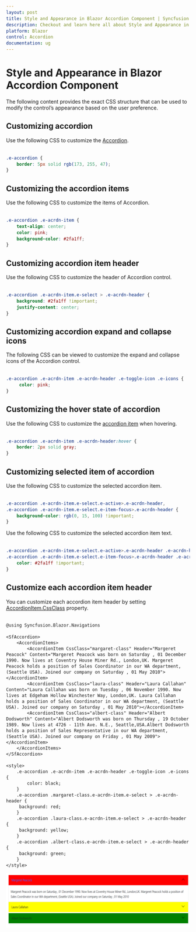 ```yaml
---
layout: post
title: Style and Appearance in Blazor Accordion Component | Syncfusion
description: Checkout and learn here all about Style and Appearance in Syncfusion Blazor Accordion component and more.
platform: Blazor
control: Accordion
documentation: ug
---
```


# Style and Appearance in Blazor Accordion Component

The following content provides the exact CSS structure that can be used to modify the control’s appearance based on the user preference.

## Customizing accordion

Use the following CSS to customize the [Accordion](https://help.syncfusion.com/cr/blazor/Syncfusion.Blazor.Navigations.SfAccordion.html).

```CSS

.e-accordion {
    border: 5px solid rgb(173, 255, 47);
}

```

## Customizing the accordion items

Use the following CSS to customize the items of Accordion.

```CSS

.e-accordion .e-acrdn-item {
    text-align: center;
    color: pink;
    background-color: #2fa1ff;
}

```

## Customizing accordion item header

Use the following CSS to customize the header of Accordion control.

```CSS

.e-accordion .e-acrdn-item.e-select > .e-acrdn-header {
    background: #2fa1ff !important;
    justify-content: center;
}

```

## Customizing accordion expand and collapse icons

The following CSS can be viewed to customize the expand and collapse icons of the Accordion control.

```CSS

.e-accordion .e-acrdn-item .e-acrdn-header .e-toggle-icon .e-icons {
     color: pink;
}

```

## Customizing the hover state of accordion

Use the following CSS to customize the [accordion item](https://help.syncfusion.com/cr/blazor/Syncfusion.Blazor.Navigations.AccordionItem.html) when hovering.

```CSS

.e-accordion .e-acrdn-item .e-acrdn-header:hover {
    border: 2px solid gray;
}

```

## Customizing selected item of accordion

Use the following CSS to customize the selected accordion item.

```CSS

.e-accordion .e-acrdn-item.e-select.e-active>.e-acrdn-header,
.e-accordion .e-acrdn-item.e-select.e-item-focus>.e-acrdn-header {
    background-color: rgb(0, 15, 100) !important;
}

```

Use the following CSS to customize the selected accordion item text.

```CSS

.e-accordion .e-acrdn-item.e-select.e-active>.e-acrdn-header .e-acrdn-header-content,
.e-accordion .e-acrdn-item.e-select.e-item-focus>.e-acrdn-header .e-acrdn-header-content {
    color: #2fa1ff !important;
}

```

## Customize each accordion item header

You can customize each accordion item header by setting [AccordionItem.CssClass](https://help.syncfusion.com/cr/blazor/Syncfusion.Blazor.Navigations.AccordionItem.html#Syncfusion_Blazor_Navigations_AccordionItem_CssClass) property.

```cshtml

@using Syncfusion.Blazor.Navigations

<SfAccordion>
    <AccordionItems>
        <AccordionItem CssClass="margaret-class" Header="Margeret Peacock" Content="Margeret Peacock was born on Saturday , 01 December 1990. Now lives at Coventry House Miner Rd., London,UK. Margeret Peacock holds a position of Sales Coordinator in our WA department, (Seattle USA). Joined our company on Saturday , 01 May 2010"></AccordionItem>
        <AccordionItem CssClass="laura-class" Header="Laura Callahan" Content="Laura Callahan was born on Tuesday , 06 November 1990. Now lives at Edgeham Hollow Winchester Way, London,UK. Laura Callahan holds a position of Sales Coordinator in our WA department, (Seattle USA). Joined our company on Saturday , 01 May 2010"></AccordionItem>
        <AccordionItem CssClass="albert-class" Header="Albert Dodsworth" Content="Albert Dodsworth was born on Thursday , 19 October 1989. Now lives at 4726 - 11th Ave. N.E., Seattle,USA.Albert Dodsworth holds a position of Sales Representative in our WA department, (Seattle USA). Joined our company on Friday , 01 May 2009"></AccordionItem>
    </AccordionItems>
</SfAccordion>

<style>
    .e-accordion .e-acrdn-item .e-acrdn-header .e-toggle-icon .e-icons {
        color: black;
    }
    .e-accordion .margaret-class.e-acrdn-item.e-select > .e-acrdn-header {
     background: red;
    }
    .e-accordion .laura-class.e-acrdn-item.e-select > .e-acrdn-header {
     background: yellow;
    }
    .e-accordion .albert-class.e-acrdn-item.e-select > .e-acrdn-header {
     background: green;
    }
</style>

```

![Accordion Item Header Appearance Customization](./images/accordino-item-header-appearance.png)
<!-- {% previewsample "https://blazorplayground.syncfusion.com/embed/BtrUDmBmVaQrZwFU?appbar=false&editor=false&result=true&errorlist=false&theme=bootstrap5" %} -->
